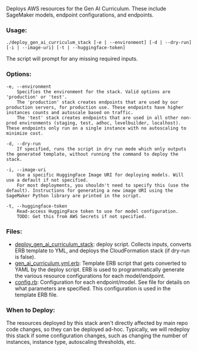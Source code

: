Deploys AWS resources for the Gen AI Curriculum. These include SageMaker models, endpoint configurations, and endpoints.

### Usage:
```
./deploy_gen_ai_curriculum_stack [-e | --environment] [-d | --dry-run] [-i | --image-uri] [-t | --huggingface-token]
```

The script will prompt for any missing required inputs.

### Options:
    -e, --environment
        Specifies the environment for the stack. Valid options are 'production' or 'test'.
        The 'production' stack creates endpoints that are used by our production servers, for production use. These endpoints have higher instances counts and autoscale based on traffic.
        The 'test' stack creates endpoints that are used in all other non-prod environments (staging, test, adhoc, levelbuilder, localhost). These endpoints only run on a single instance with no autoscaling to minimize cost.
    
    -d, --dry-run
        If specified, runs the script in dry run mode which only outputs the generated template, without running the command to deploy the stack.
    
    -i, --image-uri
        Use a specific HuggingFace Image URI for deploying models. Will use a default if not specified.
        For most deployments, you shouldn't need to specify this (use the default). Instructions for generating a new image URI using the SageMaker Python library are printed in the script.

    -t, --huggingface-token
        Read-access HuggingFace token to use for model configuration.
        TODO: Get this from AWS Secrets if not specified.

### Files:
- [deploy_gen_ai_curriculum_stack](./deploy_gen_ai_curriculum_stack): deploy script. Collects inputs, converts ERB template to YML, and deploys the CloudFormation stack (if dry-run is false).
- [gen_ai_curriculum.yml.erb](./gen_ai_curriculum.yml.erb): Template ERB script that gets converted to YAML by the deploy script. ERB is used to programmatically generate the various resource configurations for each model/endpoint.
- [config.rb](./config.rb): Configuration for each endpoint/model. See file for details on what parameters are specified. This configuration is used in the template ERB file.

### When to Deploy:
The resources deployed by this stack aren't directly affected by main repo code changes, so they can be deployed ad-hoc. Typically, we will redeploy this stack if some configuration changes, such as changing the number of instances, instance type, autoscaling thresholds, etc.
